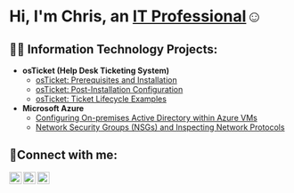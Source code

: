 <h1>Hi, I'm Chris, an <a href="https://linkedin.com/in/christophersherman">IT Professional</a>☺</h1>

<h2>👨‍💻 Information Technology Projects:</h2>

- <b>osTicket (Help Desk Ticketing System)</b>
  - [osTicket: Prerequisites and Installation](https://github.com/Christophersherman/osticket-prereqs)
  - [osTicket: Post-Installation Configuration](https://github.com/Christophersherman/post-install-config)
  - [osTicket: Ticket Lifecycle Examples](https://github.com/Christophersherman/ticket-lifecycle)
- <b>Microsoft Azure</b>
  - [Configuring On-premises Active Directory within Azure VMs](https://github.com/Christophersherman/configure-ad)
  - [Network Security Groups (NSGs) and Inspecting Network Protocols](https://github.com/Christophersherman/azure-network-protocols)

<h2>🤳Connect with me:</h2>

[<img align="left" alt="Josh | Twitter" width="22px" src="https://cdn.jsdelivr.net/npm/simple-icons@v3/icons/twitter.svg" />][twitter]
[<img align="left" alt="Josh | LinkedIn" width="22px" src="https://cdn.jsdelivr.net/npm/simple-icons@v3/icons/linkedin.svg" />][linkedin]
[<img align="left" alt="Josh | Instagram" width="22px" src="https://cdn.jsdelivr.net/npm/simple-icons@v3/icons/instagram.svg" />][instagram]

[twitter]: https://twitter.com/
[instagram]: https://www.instagram.com/
[linkedin]: https://linkedin.com/in/christophersherman
